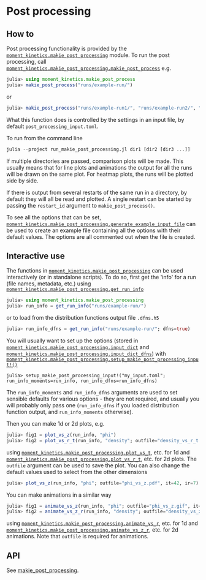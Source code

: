 Post processing
===============

How to
------

Post processing functionality is provided by the
[`moment_kinetics.makie_post_processing`](@ref) module. To run the post
processing, call
[`moment_kinetics.makie_post_processing.makie_post_process`](@ref) e.g.
```julia
julia> using moment_kinetics.makie_post_process
julia> makie_post_process("runs/example-run/")
```
or
```julia
julia> makie_post_process("runs/example-run1/", "runs/example-run2/", "runs/example-run3/")
```

What this function does is controlled by the settings in an input file, by
default `post_processing_input.toml`.

To run from the command line
```julia
julia --project run_makie_post_processing.jl dir1 [dir2 [dir3 ...]]
```

If multiple directories are passed, comparison plots will be made. This usually
means that for line plots and animations the output for all the runs will be
drawn on the same plot. For heatmap plots, the runs will be plotted side by
side.

If there is output from several restarts of the same run in a directory, by
default they will all be read and plotted. A single restart can be started by
passing the `restart_id` argument to `makie_post_process()`.

To see all the options that can be set,
[`moment_kinetics.makie_post_processing.generate_example_input_file`](@ref) can
be used to create an example file containing all the options with their default
values. The options are all commented out when the file is created.

Interactive use
---------------

The functions in [`moment_kinetics.makie_post_processing`](@ref) can be used
interactively (or in standalone scripts). To do so, first get the 'info' for
a run (file names, metadata, etc.) using
[`moment_kinetics.makie_post_processing.get_run_info`](@ref)
```julia
julia> using moment_kinetics.makie_post_processing
julia> run_info = get_run_info("runs/example-run/")
```
or to load from the distribution functions output file `.dfns.h5`
```julia
julia> run_info_dfns = get_run_info("runs/example-run/"; dfns=true)
```
You will usually want to set up the options (stored in
[`moment_kinetics.makie_post_processing.input_dict`](@ref) and
[`moment_kinetics.makie_post_processing.input_dict_dfns`](@ref)) with
[`moment_kinetics.makie_post_processing.setup_makie_post_processing_input!()`](@ref)
```
julia> setup_makie_post_processing_input!("my_input.toml"; run_info_moments=run_info, run_info_dfns=run_info_dfns)
```
The `run_info_moments` and `run_info_dfns` arguments are used to set sensible
defaults for various options - they are not required, and usually you will
probably only pass one (`run_info_dfns` if you loaded distribution function
output, and `run_info_moments` otherwise).

Then you can make 1d or 2d plots, e.g.
```julia
julia> fig1 = plot_vs_z(run_info, "phi")
julia> fig2 = plot_vs_r_t(run_info, "density"; outfile="density_vs_r_t.pdf")
```
using [`moment_kinetics.makie_post_processing.plot_vs_t`](@ref), etc. for 1d
and [`moment_kinetics.makie_post_processing.plot_vs_r_t`](@ref), etc. for 2d
plots.
The `outfile` argument can be used to save the plot.
You can also change the default values used to select from the other dimensions
```julia
julia> plot_vs_z(run_info, "phi"; outfile="phi_vs_z.pdf", it=42, ir=7)
```
You can make animations in a similar way
```julia
julia> fig1 = animate_vs_z(run_info, "phi"; outfile="phi_vs_z.gif", it=8:12, ir=1)
julia> fig2 = animate_vs_z_r(run_info, "density"; outfile="density_vs_z_r.mp4")
```
using [`moment_kinetics.makie_post_processing.animate_vs_r`](@ref), etc. for 1d
and [`moment_kinetics.makie_post_processing.animate_vs_z_r`](@ref), etc.  for
2d animations.
Note that `outfile` is required for animations.

API
---

See [makie\_post\_processing](@ref).
